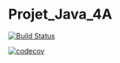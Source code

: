 # Projet_Java_4A
[![Build Status](https://travis-ci.com/Lulb8/Projet_Java_4A.svg?branch=master)](https://travis-ci.com/Lulb8/Projet_Java_4A)

[![codecov](https://codecov.io/gh/Lulb8/Projet_Java_4A/branch/master/graph/badge.svg)](https://codecov.io/gh/Lulb8/Projet_Java_4A)

